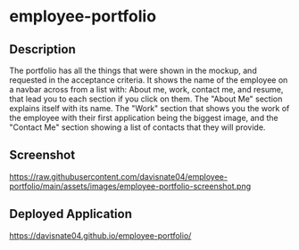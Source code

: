 # employee-portfolio

## Description
The portfolio has all the things that were shown in the mockup, and requested in the acceptance criteria. It shows the name of the employee on a navbar across from a list with: About me, work, contact me, and resume, that lead you to each section if you click on them. The "About Me" section explains itself with its name. The "Work" section that shows you the work of the employee with their first application being the biggest image, and the "Contact Me" section showing a list of contacts that they will provide.

## Screenshot
https://raw.githubusercontent.com/davisnate04/employee-portfolio/main/assets/images/employee-portfolio-screenshot.png

## Deployed Application
https://davisnate04.github.io/employee-portfolio/
